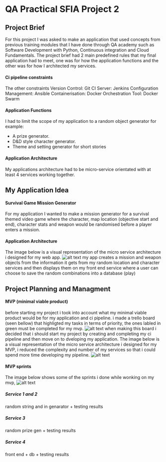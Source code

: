 # QA Practical SFIA Project 2
## Project Brief

For this project I was asked to make an application that used concepts from previous training modules that I have done through QA academy such as Software Development with Python, Continuous integration and Cloud Fundamentals.
The project brief had 2 main predefined rules that my final application had to meet, one was for how the application functions and the other was for how I architected my services.
#### Ci pipeline constraints
The other constraints
Version Control: Git 
CI Server: Jenkins 
Configuration Management: Ansible
Containerisation: Docker 
Orchestration Tool: Docker Swarm
#### Application Functions
I had to limit the scope of my application to a random object generator for example:
* A prize generator.
* D&D style character generator.
* Theme and setting generator for short stories
#### Application Architecture 
My applications architecture had to be micro-service orientated with at least 4 services working together.

## My Application Idea 
#### Survival Game Mission Generator
For my application I wanted to make a mission generator for a survival themed video game where the character, map location (objective start and end), character stats and weapon would be randomised before a player enters a mission.

#### Application Architecture 
The image below is a visual representation of the micro service architecture i designed for my web app.
![alt text](https://github.com/tinokingstone/qa_project_two/blob/master/DOCUMENTATION%20IMAGES/application-architecture.jpg "Logo Title Text 1")
my app creates a mission and weapon objects from the information it gets from my random location and character services and then displays them on my front end service where a user can choose to save the random combinations into a database (play)
## Project Planning and Managment

#### MVP (minimal viable product)
before starting my project i took into account what my minimal viable product would be for my application and ci pipeline.
i made a trello board (seen bellow) that highligted my tasks in terms of priority, the ones labled in green must be completed for my mvp.
![alt text](https://github.com/tinokingstone/qa_project_two/blob/master/DOCUMENTATION%20IMAGES/kanban1.jpg "Logo Title Text 1")
when making this board i decided that i should start my project by creating and completing my ci pipeline and then move on to dveloping my application.
The image below is a visual representation of the micro service architecture i designed for my MVP, i reduced the complexity and number of my services so that i could spend more time developing my pipeline.
![alt text](https://github.com/tinokingstone/qa_project_two/blob/master/DOCUMENTATION%20IMAGES/mvp-architecture.jpg "Logo Title Text 1")
#### MVP sprints
The image below shows some of the sprints i done while wonking on my mvp, 
![alt text](https://github.com/tinokingstone/qa_project_two/blob/master/DOCUMENTATION%20IMAGES/mvp-architecture.jpg "Logo Title Text 1")

##### Service 1 and 2 
random string and in genarator + testing results
##### Service 3
random prize gen + testing results
##### Service 4
front end + db + testing results





